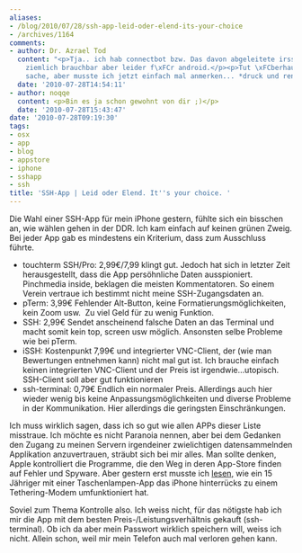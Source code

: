 ```yaml
---
aliases:
- /blog/2010/07/28/ssh-app-leid-oder-elend-its-your-choice
- /archives/1164
comments:
- author: Dr. Azrael Tod
  content: "<p>Tja.. ich hab connectbot bzw. Das davon abgeleitete irssi-connectbot.</p><p>Kostenlos,
    ziemlich brauchbar aber leider f\xFCr android.</p><p>Tut \xFCberhaupt nichts zur
    sache, aber musste ich jetzt einfach mal anmerken... *druck und rennen*</p>"
  date: '2010-07-28T14:54:11'
- author: noqqe
  content: <p>Bin es ja schon gewohnt von dir ;)</p>
  date: '2010-07-28T15:43:47'
date: '2010-07-28T09:19:30'
tags:
- osx
- app
- blog
- appstore
- iphone
- sshapp
- ssh
title: 'SSH-App | Leid oder Elend. It''s your choice. '
---
```


Die Wahl einer SSH-App für mein iPhone gestern, fühlte sich ein bisschen
an, wie wählen gehen in der DDR. Ich kam einfach auf keinen grünen Zweig.
Bei jeder App gab es mindestens ein Kriterium, dass zum Ausschluss führte.

* touchterm SSH/Pro: 2,99€/7,99 klingt gut. Jedoch hat sich in letzter Zeit
  herausgestellt, dass die App persöhnliche Daten ausspioniert. Pinchmedia
  inside, beklagen die meisten Kommentatoren. So einem Verein vertraue ich
  bestimmt nicht meine SSH-Zugangsdaten an.
* pTerm: 3,99€ Fehlender Alt-Button, keine Formatierungsmöglichkeiten, kein
  Zoom usw.  Zu viel Geld für zu wenig Funktion.
* SSH: 2,99€ Sendet anscheinend falsche Daten an das Terminal und macht
  somit kein top, screen usw möglich. Ansonsten selbe Probleme wie bei
  pTerm.
* iSSH: Kostenpunkt 7,99€ und integrierter VNC-Client, der (wie man
  Bewertungen entnehmen kann) nicht mal gut ist. Ich brauche einfach
  keinen integrierten VNC-Client und der Preis ist irgendwie…utopisch.
  SSH-Client soll aber gut funktionieren
* ssh-terminal: 0,79€ Endlich ein normaler Preis. Allerdings auch hier
  wieder wenig bis keine Anpassungsmöglichkeiten und diverse Probleme in
  der Kommunikation. Hier allerdings die geringsten Einschränkungen.

Ich muss wirklich sagen, dass ich so gut wie allen APPs dieser Liste
misstraue. Ich möchte es nicht Paranoia nennen, aber bei dem Gedanken den
Zugang zu meinen Servern irgendeiner zwielichtigen datensammelnden
Applikation anzuvertrauen, sträubt sich bei mir alles. Man sollte denken,
Apple kontrolliert die Programme, die den Weg in deren App-Store finden auf
Fehler und Spyware. Aber gestern erst musste ich
[lesen](http://zeit.de/digital/mobil/2010-07/handylight-appstore-tethering),
wie ein 15 Jähriger mit einer Taschenlampen-App das iPhone hinterrücks zu
einem Tethering-Modem umfunktioniert hat.

Soviel zum Thema Kontrolle also. Ich weiss nicht, für das nötigste hab ich
mir die App mit dem besten Preis-/Leistungsverhältnis gekauft
(ssh-terminal). Ob ich da aber mein Passwort wirklich speichern will, weiss
ich nicht. Allein schon, weil mir mein Telefon auch mal verloren gehen
kann.
